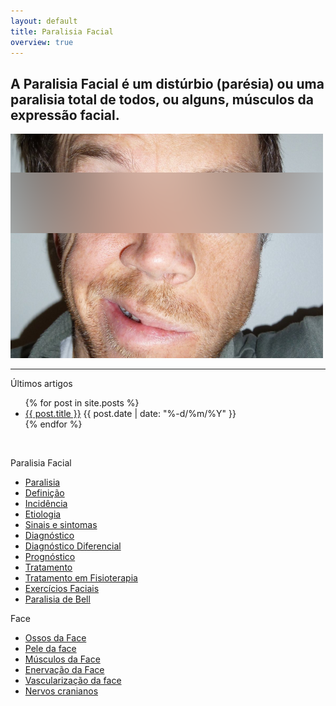 ```yaml
---
layout: default
title: Paralisia Facial
overview: true
---
```


<h2>A Paralisia Facial é um distúrbio (parésia) ou uma paralisia total de todos, ou alguns, músculos da expressão facial.</h2>

<p><img src="assets/paralisiafacial.png" alt="Paralisia Facial" /></p>

<hr/>

<span class="latest-article">Últimos artigos</span>

<ul class="index">
  {% for post in site.posts %}
    <li><a href="{{ post.url }}">{{ post.title }}</a> <span class="date">{{ post.date | date: "%-d/%m/%Y" }}</span></li>
  {% endfor %}
</ul>

<br/>

<span class="latest-article">Paralisia Facial</span>

* [Paralisia](paralisia-facial-paralisia.html)
* [Definição](paralisia-facial-definicao.html)
* [Incidência](paralisia-facial-incidencia.html)
* [Etiologia](paralisia-facial-etiologia.html)
* [Sinais e sintomas](paralisia-facial-sinais-e-sintomas.html)
* [Diagnóstico](paralisia-facial-diagnostico.html)
* [Diagnóstico Diferencial](paralisia-facial-diagnostico-diferencial.html)
* [Prognóstico](paralisia-facial-prognostico.html)
* [Tratamento](paralisia-facial-tratamento.html)
* [Tratamento em Fisioterapia](paralisia-facial-fisioterapia.html)
* [Exercícios Faciais](paralisia-facial-exercicios-faciais.html)
* [Paralisia de Bell](paralisia-de-bell.html)

<span class="latest-article">Face</span>

* [Ossos da Face](paralisia-facial-ossos-da-face.html)
* [Pele da face](paralisia-facial-pele-da-face.html)
* [Músculos da Face](musculos-da-face.html)
* [Enervação da Face](enervacao-da-face.html)
* [Vascularização da face](vascularizacao-da-face.html)
* [Nervos cranianos](paralisia-facial-nervos-cranianos.html)